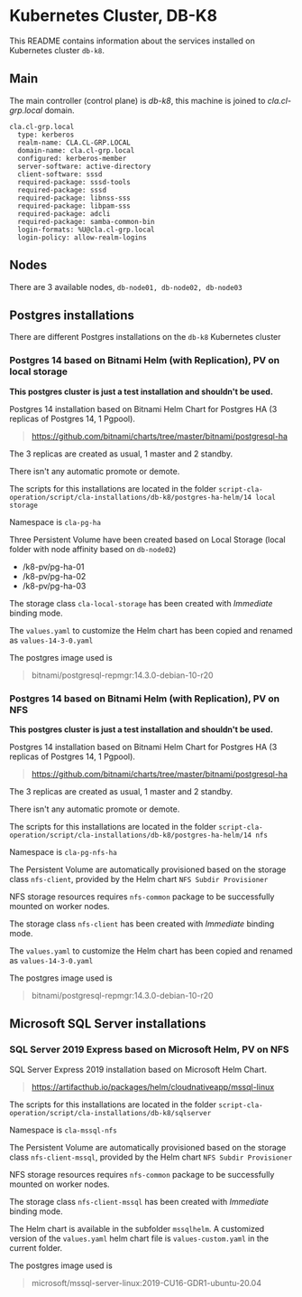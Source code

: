 # Kubernetes Cluster, DB-K8

This README contains information about the services installed on Kubernetes cluster `db-k8`.

## Main

The main controller (control plane) is _db-k8_, this machine is joined to _cla.cl-grp.local_ domain.

```
cla.cl-grp.local
  type: kerberos
  realm-name: CLA.CL-GRP.LOCAL
  domain-name: cla.cl-grp.local
  configured: kerberos-member
  server-software: active-directory
  client-software: sssd
  required-package: sssd-tools
  required-package: sssd
  required-package: libnss-sss
  required-package: libpam-sss
  required-package: adcli
  required-package: samba-common-bin
  login-formats: %U@cla.cl-grp.local
  login-policy: allow-realm-logins
```

## Nodes

There are 3 available nodes, `db-node01, db-node02, db-node03`

## Postgres installations

There are different Postgres installations on the `db-k8` Kubernetes cluster

### Postgres 14 based on Bitnami Helm (with Replication), PV on local storage

**This postgres cluster is just a test installation and shouldn't be used.**

Postgres 14 installation based on Bitnami Helm Chart for Postgres HA (3 replicas of Postgres 14, 1 Pgpool).

> https://github.com/bitnami/charts/tree/master/bitnami/postgresql-ha

The 3 replicas are created as usual, 1 master and 2 standby.

There isn't any automatic promote or demote.

The scripts for this installations are located in the folder 
`script-cla-operation/script/cla-installations/db-k8/postgres-ha-helm/14 local storage`

Namespace is `cla-pg-ha`

Three Persistent Volume have been created based on Local Storage (local folder with node affinity based on `db-node02`)
- /k8-pv/pg-ha-01
- /k8-pv/pg-ha-02
- /k8-pv/pg-ha-03

The storage class `cla-local-storage` has been created with _Immediate_ binding mode.

The `values.yaml` to customize the Helm chart has been copied and renamed as `values-14-3-0.yaml`

The postgres image used is 
> bitnami/postgresql-repmgr:14.3.0-debian-10-r20


### Postgres 14 based on Bitnami Helm (with Replication), PV on NFS

**This postgres cluster is just a test installation and shouldn't be used.**

Postgres 14 installation based on Bitnami Helm Chart for Postgres HA (3 replicas of Postgres 14, 1 Pgpool).

> https://github.com/bitnami/charts/tree/master/bitnami/postgresql-ha

The 3 replicas are created as usual, 1 master and 2 standby.

There isn't any automatic promote or demote.

The scripts for this installations are located in the folder 
`script-cla-operation/script/cla-installations/db-k8/postgres-ha-helm/14 nfs`

Namespace is `cla-pg-nfs-ha`

The Persistent Volume are automatically provisioned based on the storage class `nfs-client`, provided by the Helm chart `NFS Subdir Provisioner`

NFS storage resources requires `nfs-common` package to be successfully mounted on worker nodes.

The storage class `nfs-client` has been created with _Immediate_ binding mode.

The `values.yaml` to customize the Helm chart has been copied and renamed as `values-14-3-0.yaml`

The postgres image used is 
> bitnami/postgresql-repmgr:14.3.0-debian-10-r20


## Microsoft SQL Server installations

### SQL Server 2019 Express based on Microsoft Helm, PV on NFS

SQL Server Express 2019 installation based on Microsoft Helm Chart.

> https://artifacthub.io/packages/helm/cloudnativeapp/mssql-linux

The scripts for this installations are located in the folder 
`script-cla-operation/script/cla-installations/db-k8/sqlserver`

Namespace is `cla-mssql-nfs`

The Persistent Volume are automatically provisioned based on the storage class `nfs-client-mssql`, provided by the Helm chart `NFS Subdir Provisioner`

NFS storage resources requires `nfs-common` package to be successfully mounted on worker nodes.

The storage class `nfs-client-mssql` has been created with _Immediate_ binding mode.

The Helm chart is available in the subfolder `mssqlhelm`. A customized version of the `values.yaml` helm chart file is `values-custom.yaml` in the current folder.

The postgres image used is 
> microsoft/mssql-server-linux:2019-CU16-GDR1-ubuntu-20.04